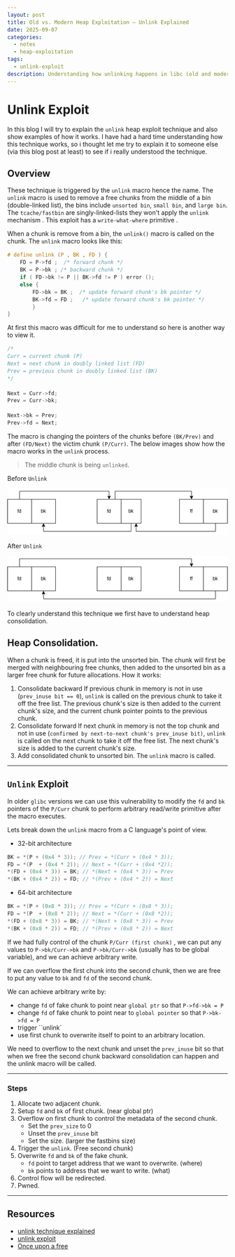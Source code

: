 ```yaml
---
layout: post
title: Old vs. Modern Heap Exploitation — Unlink Explained
date: 2025-09-07
categories:
  - notes
  - heap-exploitation
tags:
  - unlink-exploit
description: Understanding how unlinking happens in libc (old and modern)  and how to exploit it
---
```

# Unlink Exploit 

In this blog I will try to explain the `unlink`  heap exploit technique and also show examples of how it works. I have had a hard time understanding how this technique works, so i thought let me try to explain it to someone else (via this blog post at least) to see if i really understood the technique.
## Overview 

These technique is triggered by the `unlink` macro hence the name. The `unlink` macro is used to remove a free chunks from the middle of a bin (double-linked list), the bins include `unsorted bin`, `small bin`, and `large bin`. The `tcache/fastbin` are singly-linked-lists they won't apply the `unlink` mechanism . This exploit has a `write-what-where` primitive .

When a chunk is remove from a bin, the `unlink()` macro is called on the chunk. The `unlink` macro looks like this:

```c
# define unlink (P , BK , FD ) { 
	FD = P->fd ;  /* forward chunk */
	BK = P->bk ; /* backward chunk */
	if ( FD->bk != P || BK->fd != P ) error (); 
	else { 
		FD->bk = BK ;  /* update forward chunk's bk pointer */
		BK->fd = FD ;   /* update forward chunk's bk pointer */
		}  		
}
```

At first this macro was difficult for me to understand so here is another way to view it.

```c
/*
Curr = current chunk (P)
Next = next chunk in doubly linked list (FD)
Prev = previous chunk in doubly linked list (BK) 
*/

Next = Curr->fd;
Prev = Curr->bk;

Next->bk = Prev;
Prev->fd = Next;
```

The macro is changing the pointers of the chunks before `(BK/Prev)` and after `(FD/Next)` the victim chunk `(P/Curr)`.  The below images show how the macro works in the `unlink` process.   

> The middle chunk is being `unlinked`.

Before `Unlink`

![before_unlink](/assets/images/unlink_1.png)

After `Unlink`

![after_unlink](/assets/images/unlink_2.png)

To clearly understand this technique we first have to understand heap consolidation.
## Heap Consolidation.

When a chunk is freed, it is put into the unsorted bin. The chunk will first be merged with neighbouring free chunks, then added to the unsorted bin as a larger free chunk for future allocations.
How it works:
1. Consolidate backward
	If previous chunk in memory is not in use (`prev_inuse bit == 0`), `unlink` is called on the previous chunk to take it off the free list. The previous chunk's size is then added to the current chunk's size, and the current chunk pointer points to the previous chunk.
2. Consolidate forward
	If next chunk in memory is not the top chunk and not in use (`confirmed by next-to-next chunk's prev_inuse bit)`, `unlink` is called on the next chunk to take it off the free list. The next chunk's size is added to the current chunk's size.
3. Add consolidated chunk to unsorted bin.
	The `unlink` macro is called.

---
## `Unlink` Exploit

In older `glibc` versions we can use this vulnerability to modify the `fd` and `bk` pointers of the `P/Curr` chunk to perform arbitrary read/write primitive after the macro executes.

Lets break down the `unlink` macro from a C language's point of view.
- 32-bit architecture
```c
BK = *(P + (0x4 * 3)); // Prev = *(Curr + (0x4 * 3));
FD = *(P  + (0x4 * 2)); // Next = *(Curr + (0x4 *2));
*(FD + (0x4 * 3)) = BK; // *(Next + (0x4 * 3)) = Prev
*(BK + (0x4 * 2)) = FD; // *(Prev + (0x4 * 2)) = Next
```

- 64-bit architecture
```c
BK = *(P + (0x8 * 3)); // Prev = *(Curr + (0x8 * 3));
FD = *(P  + (0x8 * 2)); // Next = *(Curr + (0x8 *2));
*(FD + (0x8 * 3)) = BK; // *(Next + (0x8 * 3)) = Prev
*(BK + (0x8 * 2)) = FD; // *(Prev + (0x8 * 2)) = Next
```

If we had fully control of the chunk `P/Curr (first chunk)` , we can put any values to `P->bk/Curr->bk` and `P->bk/Curr->bk` (usually has to be global variable), and we can achieve arbitrary write.

If we can overflow the first chunk into the second chunk, then we are free to put any value to `bk` and `fd` of the second chunk.

We can achieve arbitrary write by:
- change `fd` of fake chunk to point near `global ptr` so that `P->fd->bk = P` 
- change `fd` of fake chunk to point near to `global pointer` so that `P->bk->fd = P`
- trigger ``unlink`
- use first chunk to overwrite itself to point to an arbitrary location.

We need to overflow to the next chunk and unset the `prev_inuse` bit so that when we free the second chunk backward consolidation can happen and the unlink macro will be called. 

--- 
### Steps
1. Allocate two adjacent chunk.
2. Setup `fd` and `bk` of first chunk. (near global ptr)
3. Overflow on first chunk to control the metadata of the second chunk.
	- Set the `prev_size` to 0 
	- Unset the `prev_inuse` bit 
	- Set the size. (larger the fastbins size)
4. Trigger the `unlink`. (Free second chunk)
5. Overwrite `fd` and `bk` of the fake chunk.
	- `fd` point to target address that we want to overwrite. (where)
	- `bk` points to address that we want to write. (what)
6. Control flow will be redirected.
7. Pwned.


---
## Resources
- [unlink technique explained](https://www.youtube.com/watch?v=FOdkyVcbCk0)
- [unlink exploit](https://heap-exploitation.dhavalkapil.com/attacks/unlink_exploit)
- [Once upon a free](https://phrack.org/issues/57/9)
